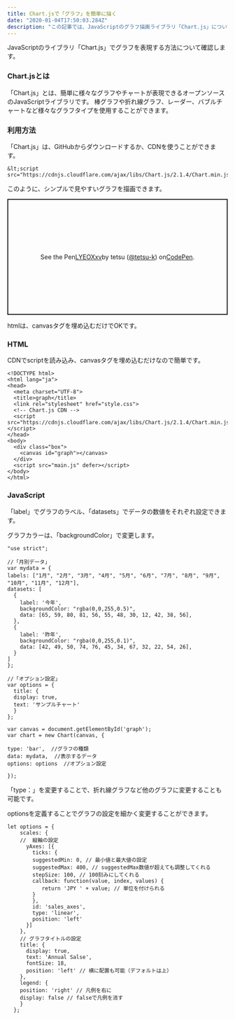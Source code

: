 ```yaml
---
title: Chart.jsで「グラフ」を簡単に描く
date: "2020-01-04T17:50:03.284Z"
description: "この記事では、JavaScriptのグラフ描画ライブラリ「Chart.js」について解説しています。"
---
```


JavaScriptのライブラリ「Chart.js」でグラフを表現する方法について確認します。

### Chart.jsとは

「Chart.js」とは、簡単に様々なグラフやチャートが表現できるオープンソースのJavaScriptライブラリです。
棒グラフや折れ線グラフ、レーダー、バブルチャートなど様々なグラフタイプを使用することができます。

### 利用方法
「Chart.js」は、GitHubからダウンロードするか、CDNを使うことができます。
````
&lt;script src="https://cdnjs.cloudflare.com/ajax/libs/Chart.js/2.1.4/Chart.min.js"&gt;&lt;/script&gt;
````

このように、シンプルで見やすいグラフを描画できます。

<p class="codepen" style="height: 265px; box-sizing: border-box; display: flex; align-items: center; justify-content: center; border: 2px solid; margin: 1em 0; padding: 1em;" data-height="265" data-theme-id="dark" data-default-tab="js,result" data-user="tetsu-k" data-slug-hash="LYEOXxv" data-pen-title="LYEOXxv">See the Pen <a href="https://codepen.io/tetsu-k/pen/LYEOXxv">
LYEOXxv</a> by tetsu (<a href="https://codepen.io/tetsu-k">@tetsu-k</a>)
on <a href="https://codepen.io">CodePen</a>.</p>
<script async src="https://static.codepen.io/assets/embed/ei.js"></script>

htmlは、canvasタグを埋め込むだけでOKです。

### HTML

CDNでscriptを読み込み、canvasタグを埋め込むだけなので簡単です。

````
<!DOCTYPE html>
<html lang="ja">
<head>
  <meta charset="UTF-8">
  <title>graph</title>
  <link rel="stylesheet" href="style.css">
  <!-- Chart.js CDN -->
  <script src="https://cdnjs.cloudflare.com/ajax/libs/Chart.js/2.1.4/Chart.min.js"></script>
</head>
<body>
  <div class="box">
    <canvas id="graph"></canvas>
  </div>
  <script src="main.js" defer></script>
</body>
</html>
````

### JavaScript
「label」でグラフのラベル、「datasets」でデータの数値をそれぞれ設定できます。

グラフカラーは、「backgroundColor」で変更します。

````
"use strict";

//「月別データ」
var mydata = {
labels: ["1月", "2月", "3月", "4月", "5月", "6月", "7月", "8月", "9月", "10月", "11月", "12月"],
datasets: [
  {
    label: '今年',
    backgroundColor: "rgba(0,0,255,0.5)",
    data: [65, 59, 80, 81, 56, 55, 48, 30, 12, 42, 38, 56],
  },
  {
    label: '昨年',
    backgroundColor: "rgba(0,0,255,0.1)",
    data: [42, 49, 50, 74, 76, 45, 34, 67, 32, 22, 54, 26],
  }
]
};

//「オプション設定」
var options = {
  title: {    
  display: true,
  text: 'サンプルチャート'
  }
};

var canvas = document.getElementById('graph');
var chart = new Chart(canvas, {

type: 'bar',  //グラフの種類
data: mydata,  //表示するデータ
options: options  //オプション設定

});
````

「type：」を変更することで、折れ線グラフなど他のグラフに変更することも可能です。

optionsを定義することでグラフの設定を細かく変更することができます。
```
let options = {
    scales: {
    //  縦軸の設定
      yAxes: [{
        ticks: {
        suggestedMin: 0, // 最小値と最大値の設定
        suggestedMax: 400, // suggestedMax数値が超えても調整してくれる
        stepSize: 100, // 100刻みにしてくれる
        callback: function(value, index, values) {
           return 'JPY ' + value; // 単位を付けられる
        }
        },
        id: 'sales_axes',
        type: 'linear',
        position: 'left'
      }]
    },
    // グラフタイトルの設定
    title: { 
      display: true,
      text: 'Annual Salse',
      fontSize: 18,
      position: 'left' // 横に配置も可能（デフォルトは上）
    },
    legend: {
    position: 'right' // 凡例を右に
    display: false // falseで凡例を消す
    }
  };
```